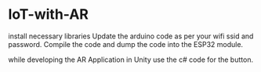 # IoT-with-AR
install necessary libraries
Update the arduino code as per your wifi ssid and password.
Compile the code and dump the code into the ESP32 module.

while developing the AR Application in Unity use the c# code for the button.
